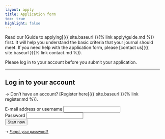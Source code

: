 ```yaml
---
layout: apply
title: Application form
toc: true
highlight: false
---
```


Read our [Guide to applying]({{ site.baseurl }}{% link apply/guide.md %}) first. It will help you understand the basic criteria that your journal should meet. If you need help with the application form, please [contact us]({{ site.baseurl }}{% link contact.md %}).

Please log in to your account before you submit your application.

---

## Log in to your account

&rarr; Don’t have an account? [Register here]({{ site.baseurl }}{% link register.md %}).

<form action="{{ site.baseurl }}{% link apply/01-oa-compliance.md %}">
  <div class="form__question">
    <label for="email">E-mail address or username</label>
    <input id="email" type="email" required>
  </div>
  <div class="form__question">
    <label for="password">Password</label>
    <input id="password" type="password" required>
  </div>
  <input type="submit" value="Start now" class="button button--primary">
  <p>
    <small>&rarr; <a href="{{ site.baseurl }}{% link password-reset.md %}">Forgot your password?</a></small>
  </p>
</form>
